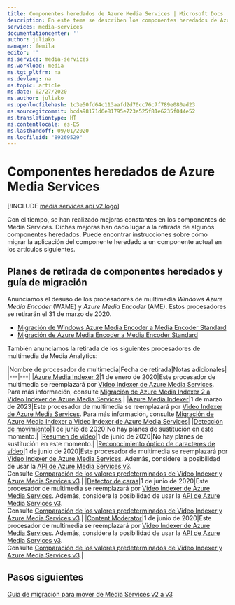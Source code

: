 ```yaml
---
title: Componentes heredados de Azure Media Services | Microsoft Docs
description: En este tema se describen los componentes heredados de Azure Media Services.
services: media-services
documentationcenter: ''
author: juliako
manager: femila
editor: ''
ms.service: media-services
ms.workload: media
ms.tgt_pltfrm: na
ms.devlang: na
ms.topic: article
ms.date: 02/27/2020
ms.author: juliako
ms.openlocfilehash: 1c3e50fd64c113aafd2d70cc76c7f789e080ad23
ms.sourcegitcommit: bcda98171d6e81795e723e525f81e6235f044e52
ms.translationtype: HT
ms.contentlocale: es-ES
ms.lasthandoff: 09/01/2020
ms.locfileid: "89269529"
---
```

# <a name="azure-media-services-legacy-components"></a>Componentes heredados de Azure Media Services

[!INCLUDE [media services api v2 logo](./includes/v2-hr.md)]

Con el tiempo, se han realizado mejoras constantes en los componentes de Media Services. Dichas mejoras han dado lugar a la retirada de algunos componentes heredados. Puede encontrar instrucciones sobre cómo migrar la aplicación del componente heredado a un componente actual en los artículos siguientes.
 
## <a name="retirement-plans-of-legacy-components-and-migration-guidance"></a>Planes de retirada de componentes heredados y guía de migración

Anunciamos el desuso de los procesadores de multimedia *Windows Azure Media Encoder* (WAME) y *Azure Media Encoder* (AME). Estos procesadores se retirarán el 31 de marzo de 2020.

* [Migración de Windows Azure Media Encoder a Media Encoder Standard](migrate-windows-azure-media-encoder.md)
* [Migración de Azure Media Encoder a Media Encoder Standard](migrate-azure-media-encoder.md)

También anunciamos la retirada de los siguientes procesadores de multimedia de Media Analytics: 
 
|Nombre de procesador de multimedia|Fecha de retirada|Notas adicionales|
|---|---|
|[Azure Media Indexer 2](media-services-process-content-with-indexer2.md)|1 de enero de 2020|Este procesador de multimedia se reemplazará por [Video Indexer de Azure Media Services](../video-indexer/index.yml). Para más información, consulte [Migración de Azure Media Indexer 2 a Video Indexer de Azure Media Services](migrate-indexer-v1-v2.md).|
|[Azure Media Indexer](media-services-index-content.md)|1 de marzo de 2023|Este procesador de multimedia se reemplazará por [Video Indexer de Azure Media Services](../video-indexer/index.yml). Para más información, consulte [Migración de Azure Media Indexer a Video Indexer de Azure Media Services](migrate-indexer-v1-v2.md)|
|[Detección de movimiento](media-services-motion-detection.md)|1 de junio de 2020|No hay planes de sustitución en este momento.|
|[Resumen de vídeo](media-services-video-summarization.md)|1 de junio de 2020|No hay planes de sustitución en este momento.|
|[Reconocimiento óptico de caracteres de vídeo](media-services-video-optical-character-recognition.md)|1 de junio de 2020|Este procesador de multimedia se reemplazará por [Video Indexer de Azure Media Services](../video-indexer/index.yml). Además, considere la posibilidad de usar la [API de Azure Media Services v3](../latest/analyzing-video-audio-files-concept.md). <br/>Consulte [Comparación de los valores predeterminados de Video Indexer y Azure Media Services v3](../video-indexer/compare-video-indexer-with-media-services-presets.md).|
|[Detector de caras](media-services-face-and-emotion-detection.md)|1 de junio de 2020|Este procesador de multimedia se reemplazará por [Video Indexer de Azure Media Services](../video-indexer/index.yml). Además, considere la posibilidad de usar la [API de Azure Media Services v3](../latest/analyzing-video-audio-files-concept.md). <br/>Consulte [Comparación de los valores predeterminados de Video Indexer y Azure Media Services v3](../video-indexer/compare-video-indexer-with-media-services-presets.md).|
|[Content Moderator](media-services-content-moderation.md)|1 de junio de 2020|Este procesador de multimedia se reemplazará por [Video Indexer de Azure Media Services](../video-indexer/index.yml). Además, considere la posibilidad de usar la [API de Azure Media Services v3](../latest/analyzing-video-audio-files-concept.md). <br/>Consulte [Comparación de los valores predeterminados de Video Indexer y Azure Media Services v3](../video-indexer/compare-video-indexer-with-media-services-presets.md).|

## <a name="next-steps"></a>Pasos siguientes

[Guía de migración para mover de Media Services v2 a v3](../latest/migrate-from-v2-to-v3.md)
